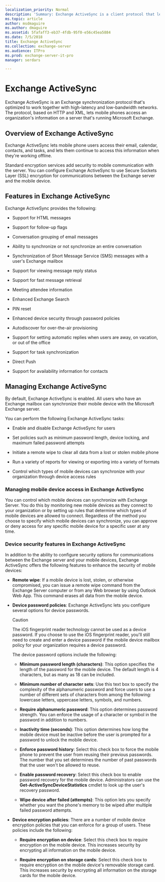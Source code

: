 ```yaml
---
localization_priority: Normal
description: 'Summary: Exchange ActiveSync is a client protocol that lets you synchronize a mobile device with your Exchange mailbox. Exchange ActiveSync is enabled by default when you install Exchange Server 2016 or Exchange Server 2019.'
ms.topic: article
author: msdmaguire
ms.author: dmaguire
ms.assetid: 5fafaff3-eb37-4fdb-95f0-e56c45ea5884
ms.date: 7/5/2018
title: Exchange ActiveSync
ms.collection: exchange-server
ms.audience: ITPro
ms.prod: exchange-server-it-pro
manager: serdars

---
```


# Exchange ActiveSync

Exchange ActiveSync is an Exchange synchronization protocol that's optimized to work together with high-latency and low-bandwidth networks. The protocol, based on HTTP and XML, lets mobile phones access an organization's information on a server that's running Microsoft Exchange.
  
## Overview of Exchange ActiveSync
<a name="overview"> </a>

 Exchange ActiveSync lets mobile phone users access their email, calendar, contacts, and tasks, and lets them continue to access this information when they're working offline.
  
Standard encryption services add security to mobile communication with the server. You can configure Exchange ActiveSync to use Secure Sockets Layer (SSL) encryption for communications between the Exchange server and the mobile device.
  
## Features in Exchange ActiveSync
<a name="features"> </a>

Exchange ActiveSync provides the following:
  
- Support for HTML messages
    
- Support for follow-up flags
    
- Conversation grouping of email messages
    
- Ability to synchronize or not synchronize an entire conversation
    
- Synchronization of Short Message Service (SMS) messages with a user's Exchange mailbox
    
- Support for viewing message reply status
    
- Support for fast message retrieval
    
- Meeting attendee information
    
- Enhanced Exchange Search
    
- PIN reset
    
- Enhanced device security through password policies
    
- Autodiscover for over-the-air provisioning
    
- Support for setting automatic replies when users are away, on vacation, or out of the office
    
- Support for task synchronization
    
- Direct Push
    
- Support for availability information for contacts
    
## Managing Exchange ActiveSync
<a name="managing"> </a>

By default, Exchange ActiveSync is enabled. All users who have an Exchange mailbox can synchronize their mobile device with the Microsoft Exchange server.
  
You can perform the following Exchange ActiveSync tasks:
  
- Enable and disable Exchange ActiveSync for users
    
- Set policies such as minimum password length, device locking, and maximum failed password attempts
    
- Initiate a remote wipe to clear all data from a lost or stolen mobile phone
    
- Run a variety of reports for viewing or exporting into a variety of formats
    
- Control which types of mobile devices can synchronize with your organization through device access rules
    
### Managing mobile device access in Exchange ActiveSync

You can control which mobile devices can synchronize with Exchange Server. You do this by monitoring new mobile devices as they connect to your organization or by setting up rules that determine which types of mobile devices are allowed to connect. Regardless of the method you choose to specify which mobile devices can synchronize, you can approve or deny access for any specific mobile device for a specific user at any time.
  
### Device security features in Exchange ActiveSync

In addition to the ability to configure security options for communications between the Exchange server and your mobile devices, Exchange ActiveSync offers the following features to enhance the security of mobile devices:
  
- **Remote wipe**: If a mobile device is lost, stolen, or otherwise compromised, you can issue a remote wipe command from the Exchange Server computer or from any Web browser by using Outlook Web App. This command erases all data from the mobile device.
    
- **Device password policies**: Exchange ActiveSync lets you configure several options for device passwords.
    
    > [!CAUTION]
    > The iOS fingerprint reader technology cannot be used as a device password. If you choose to use the iOS fingerprint reader, you'll still need to create and enter a device password if the mobile device mailbox policy for your organization requires a device password.
  
    The device password options include the following:
    
  - **Minimum password length (characters)**: This option specifies the length of the password for the mobile device. The default length is 4 characters, but as many as 18 can be included.
    
  - **Minimum number of character sets**: Use this text box to specify the complexity of the alphanumeric password and force users to use a number of different sets of characters from among the following: lowercase letters, uppercase letters, symbols, and numbers.
    
  - **Require alphanumeric password**: This option determines password strength. You can enforce the usage of a character or symbol in the password in addition to numbers.
    
  - **Inactivity time (seconds)**: This option determines how long the mobile device must be inactive before the user is prompted for a password to unlock the mobile device.
    
  - **Enforce password history**: Select this check box to force the mobile phone to prevent the user from reusing their previous passwords. The number that you set determines the number of past passwords that the user won't be allowed to reuse.
    
  - **Enable password recovery**: Select this check box to enable password recovery for the mobile device. Administrators can use the **Get-ActiveSyncDeviceStatistics** cmdlet to look up the user's recovery password.
    
  - **Wipe device after failed (attempts)**: This option lets you specify whether you want the phone's memory to be wiped after multiple failed password attempts.
    
- **Device encryption policies**: There are a number of mobile device encryption policies that you can enforce for a group of users. These policies include the following:
    
  - **Require encryption on device**: Select this check box to require encryption on the mobile device. This increases security by encrypting all information on the mobile device.
    
  - **Require encryption on storage cards**: Select this check box to require encryption on the mobile device's removable storage card. This increases security by encrypting all information on the storage cards for the mobile device.
    



